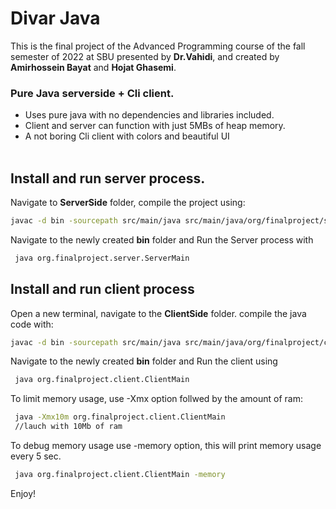 # Divar Java
This is the final project of the Advanced Programming course of the fall semester of 2022 at SBU presented by **Dr.Vahidi**, and created by **Amirhossein Bayat** and **Hojat Ghasemi**.


###  Pure Java serverside + Cli client.
- Uses pure java with no dependencies and libraries included.
- Client and server can function with just 5MBs of heap memory.
- A not boring Cli client with colors and beautiful UI
<br><br>
## Install and run server process.

Navigate to **ServerSide** folder, compile the project using:
```sh
javac -d bin -sourcepath src/main/java src/main/java/org/finalproject/server/ServerMain.java
```
Navigate to the newly created **bin** folder and Run the Server process with
```sh
 java org.finalproject.server.ServerMain
```

## Install and run client process
Open a new terminal, navigate to the **ClientSide** folder. compile the java code with:
```sh
javac -d bin -sourcepath src/main/java src/main/java/org/finalproject/client/ClientMain.java
```
Navigate to the newly created **bin** folder and Run the client using
```sh
 java org.finalproject.client.ClientMain
```

To limit memory usage, use -Xmx option follwed by the amount of ram:
```sh
 java -Xmx10m org.finalproject.client.ClientMain
 //lauch with 10Mb of ram
```

To debug memory usage use -memory option, this will print memory usage every 5 sec.
```sh
 java org.finalproject.client.ClientMain -memory
```

Enjoy!
